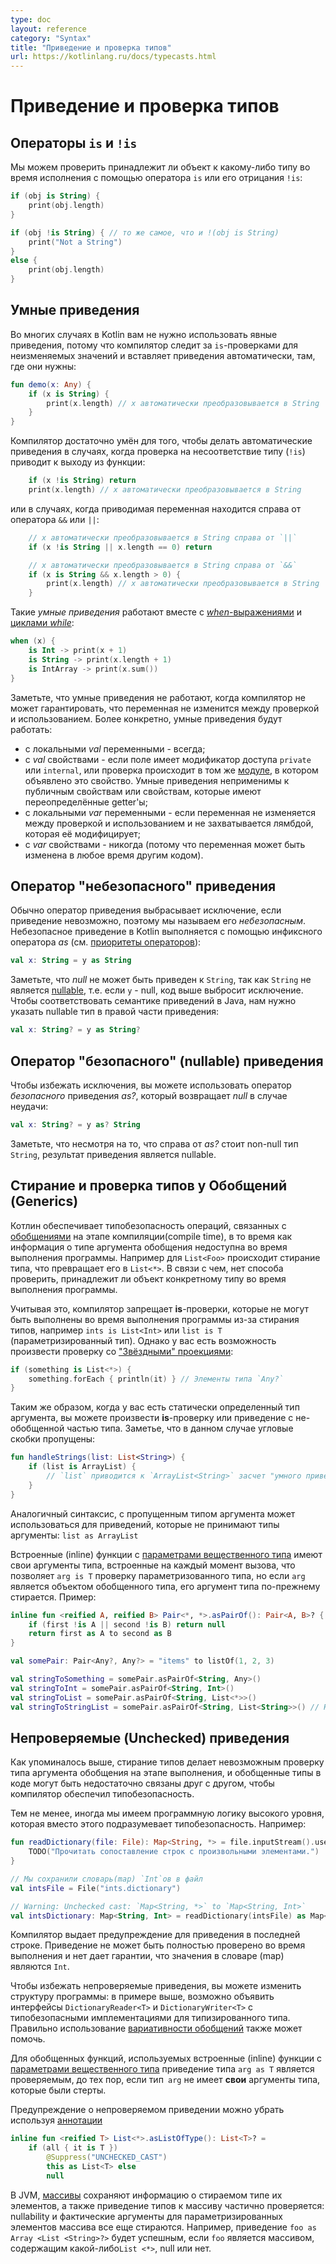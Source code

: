 ```yaml
---
type: doc
layout: reference
category: "Syntax"
title: "Приведение и проверка типов"
url: https://kotlinlang.ru/docs/typecasts.html
---
```


<!--# Type Checks and Casts-->
# Приведение и проверка типов

<!--## `is` and `!is` Operators-->
## Операторы `is` и `!is`

<!--We can check whether an object conforms to a given type at runtime by using the `is` operator or its negated form `!is`:-->
Мы можем проверить принадлежит ли объект к какому-либо типу во время исполнения с помощью оператора `is` или его отрицания `!is`:

```kotlin
if (obj is String) {
    print(obj.length)
}

if (obj !is String) { // то же самое, что и !(obj is String)
    print("Not a String")
}
else {
    print(obj.length)
}
```

<a name="smart-casts"></a>

<!--## Smart Casts-->
## Умные приведения

<!--In many cases, one does not need to use explicit cast operators in Kotlin, because the compiler tracks the
`is`-checks for immutable values and inserts (safe) casts automatically when needed:-->
Во многих случаях в Kotlin вам не нужно использовать явные приведения, потому что компилятор следит за `is`-проверками для 
неизменяемых значений и вставляет приведения автоматически, там, где они нужны:

```kotlin
fun demo(x: Any) {
    if (x is String) {
        print(x.length) // x автоматически преобразовывается в String
    }
}
```

<!--The compiler is smart enough to know a cast to be safe if a negative check leads to a return:-->
Компилятор достаточно умён для того, чтобы делать автоматические приведения в случаях, когда проверка на несоответствие типу (`!is`)
приводит к выходу из функции:

```kotlin
    if (x !is String) return
    print(x.length) // x автоматически преобразовывается в String
```

<!--or in the right-hand side of `&&` and `||`:-->
или в случаях, когда приводимая переменная находится справа от оператора `&&` или `||`:

```kotlin
    // x автоматически преобразовывается в String справа от `||`
    if (x !is String || x.length == 0) return

    // x автоматически преобразовывается в String справа от `&&`
    if (x is String && x.length > 0) {
        print(x.length) // x автоматически преобразовывается в String
    }
```


<!--Such _smart casts_ work for [*when*{: .keyword }-expressions](control-flow.html#when-expression)
and [*while*{: .keyword }-loops](control-flow.html#while-loops) as well:-->
Такие _умные приведения_  работают вместе с [*when*-выражениями](control-flow.html#when-expression) и [циклами *while*](control-flow.html#while-loops):

```kotlin
when (x) {
    is Int -> print(x + 1)
    is String -> print(x.length + 1)
    is IntArray -> print(x.sum())
}
```

<!--Note that smart casts do not work when the compiler cannot guarantee that the variable cannot change between the check and the usage.
More specifically, smart casts are applicable according to the following rules:-->
Заметьте, что умные приведения не работают, когда компилятор не может гарантировать, что переменная не изменится между проверкой и использованием.
Более конкретно, умные приведения будут работать:

<!--  * *val*{: .keyword } local variables - always;
  * *val*{: .keyword } properties - if the property is private or internal or the check is performed in the same module where the property is declared. Smart casts aren't applicable to open properties or properties that have custom getters;
  * *var*{: .keyword } local variables - if the variable is not modified between the check and the usage and is not captured in a lambda that modifies it;
  * *var*{: .keyword } properties - never (because the variable can be modified at any time by other code).-->
  
* с локальными *val* переменными - всегда;
* с *val* свойствами - если поле имеет модификатор доступа `private` или `internal`, или проверка происходит в том же [модуле](visibility-modifiers.html#modules), в котором объявлено это свойство. 
Умные приведения неприменимы к публичным свойствам или свойствам, которые имеют переопределённые getter'ы;
* с локальными *var* переменными - если переменная не изменяется между проверкой и использованием и не захватывается лямбдой, которая её модифицирует;
* с *var* свойствами - никогда (потому что переменная может быть изменена в любое время другим кодом).

<a name="unsafe-cast"></a>

<!--## "Unsafe" cast operator-->
## Оператор "небезопасного" приведения

<!--Usually, the cast operator throws an exception if the cast is not possible. Thus, we call it *unsafe*.
The unsafe cast in Kotlin is done by the infix operator *as*{: .keyword } (see [operator precedence](grammar.html#precedence)):-->
Обычно оператор приведения выбрасывает исключение, если приведение невозможно, поэтому мы называем его *небезопасным*.
Небезопасное приведение в Kotlin выполняется с помощью инфиксного оператора *as* (см. [приоритеты операторов](grammar.html#precedence)):

```kotlin
val x: String = y as String
```

<!--Note that *null*{: .keyword } cannot be cast to `String` as this type is not [nullable](null-safety.html),
i.e. if `y` is null, the code above throws an exception.
In order to match Java cast semantics we have to have nullable type at cast right hand side, like-->
Заметьте, что *null* не может быть приведен к `String`, так как `String` не является [nullable](null-safety.html),
т.е. если `y` - null, код выше выбросит исключение. Чтобы соответствовать семантике приведений в Java, нам нужно указать nullable тип в правой части приведения:

```kotlin
val x: String? = y as String?
```

<a name="nullable-cast"></a>

<!--## "Safe" (nullable) cast operator-->
## Оператор "безопасного" (nullable) приведения 

<!--To avoid an exception being thrown, one can use a *safe* cast operator *as?*{: .keyword } that returns *null*{: .keyword } on failure:-->
Чтобы избежать исключения, вы можете использовать оператор *безопасного* приведения *as?*, который возвращает *null* в случае неудачи:

```kotlin
val x: String? = y as? String
```

<!--Note that despite the fact that the right-hand side of *as?*{: .keyword } is a non-null type `String` the result of the cast is nullable.-->
Заметьте, что несмотря на то, что справа от *as?* стоит non-null тип `String`, результат приведения является nullable.

<a name="type-erasure"></a>

<!--## Type erasure and generic type checks-->
## Стирание и проверка типов у Обобщений (Generics)

<!--Kotlin ensures type safety of operations involving [generics](generics.html) at compile time,
while, at runtime, instances of generic types hold no information about their actual type arguments. For example, 
`List<Foo>` is erased to just `List<*>`. In general, there is no way to check whether an instance belongs to a generic 
type with certain type arguments at runtime. -->
Котлин обеспечивает типобезопасность операций, связанных с [обобщениями](generics.html) на этапе компиляции(compile time), в то время как информация о типе аргумента обобщения недоступна во время выполнения программы. Например для `List<Foo>` происходит стирание типа, что превращает его в `List<*>`. В связи с чем, нет способа проверить, принадлежит ли объект конкретному типу во время выполнения программы.

<!--Given that, the compiler prohibits *is*{: .keyword }-checks that cannot be performed at runtime due to type erasure, such as 
`ints is List<Int>` or `list is T` (type parameter). You can, however, check an instance against a [star-projected type](generics.html#star-projections):-->
Учитывая это, компилятор запрещает **is**-проверки, которые не могут быть выполнены во время выполнения программы из-за стирания типов, например `ints is List<Int>` или `list is T` (параметризированный тип). Однако у вас есть возможность произвести проверку со ["Звёздными" проекциями](generics.html#star-projections):

```kotlin
if (something is List<*>) {
    something.forEach { println(it) } // Элементы типа `Any?`
}
```

<!--Similarly, when you already have the type arguments of an instance checked statically (at compile time),
you can make an *is*{: .keyword }-check or a cast that involves the non-generic part of the type. Note that 
angle brackets are omitted in this case:-->
Таким же образом, когда у вас есть статически определенный тип аргумента, вы можете произвести **is**-проверку или приведение с не-обобщенной частью типа. Заметье, что в данном случае угловые скобки пропущены:

```kotlin
fun handleStrings(list: List<String>) {
    if (list is ArrayList) {
        // `list` приводится к `ArrayList<String>` засчет "умного приведения"
    }
}
```

<!--The same syntax with omitted type arguments can be used for casts that do not take type arguments into account: `list as ArrayList`. -->
Аналогичный синтаксис, с пропущенным типом аргумента может использоваться для приведений, которые не принимают типы аргументы: `list as ArrayList`

<!--Inline functions with [reified type parameters](inline-functions.html#reified-type-parameters) have their actual type arguments
 inlined at each call site, which enables `arg is T` checks for the type parameters, but if `arg` is an instance of a 
generic type itself, *its* type arguments are still erased. Example:-->
Встроенные (inline) функции с [параметрами вещественного типа](inline-functions.html#параметры-вещественного-типа) имеют свои аргументы типа, встроенные на каждый момент вызова, что позволяет `arg is T` проверку параметризованного типа, но если `arg` является объектом обобщенного типа, его аргумент типа по-прежнему стирается. Пример:

```kotlin
inline fun <reified A, reified B> Pair<*, *>.asPairOf(): Pair<A, B>? {
    if (first !is A || second !is B) return null
    return first as A to second as B
}

val somePair: Pair<Any?, Any?> = "items" to listOf(1, 2, 3)

val stringToSomething = somePair.asPairOf<String, Any>()
val stringToInt = somePair.asPairOf<String, Int>()
val stringToList = somePair.asPairOf<String, List<*>>()
val stringToStringList = somePair.asPairOf<String, List<String>>() // Нарушает типобезопасность!
```

<a name="unchecked-casts"></a>

<!--## Unchecked casts-->
## Непроверяемые (Unchecked) приведения

<!--As said above, type erasure makes checking actual type arguments of a generic type instance impossible at runtime, and 
generic types in the code might be connected to each other not closely enough for the compiler to ensure 
type safety. -->
Как упоминалось выше, стирание типов делает невозможным проверку типа аргумента обобщения на этапе выполнения, и обобщенные типы в коде могут быть недостаточно связаны друг с другом, чтобы компилятор обеспечил типобезопасность.

<!--Even so, sometimes we have high-level program logic that implies type safety instead. For example:-->
Тем не менее, иногда мы имеем программную логику высокого уровня, которая вместо этого подразумевает типобезопасность. Например:

```kotlin 
fun readDictionary(file: File): Map<String, *> = file.inputStream().use { 
    TODO("Прочитать сопоставление строк с произвольными элементами.")
}

// Мы сохранили словарь(map) `Int`ов в файл
val intsFile = File("ints.dictionary")

// Warning: Unchecked cast: `Map<String, *>` to `Map<String, Int>`
val intsDictionary: Map<String, Int> = readDictionary(intsFile) as Map<String, Int>
```

<!--The compiler produces a warning for the cast in the last line. The cast cannot be fully checked at runtime and provides 
no guarantee that the values in the map are `Int`.-->
Компилятор выдает предупреждение для приведения в последней строке. Приведение не может быть полностью проверено во время выполнения и нет дает гарантии, что значения в словаре (map) являются `Int`.

<!--To avoid unchecked casts, you can redesign the program structure: in the example above, there could be interfaces
 `DictionaryReader<T>` and `DictionaryWriter<T>` with type-safe implementations for different types. 
 You can introduce reasonable abstractions to move unchecked casts from calling code to the implementation details.
 Proper use of [generic variance](generics.html#variance) can also help. -->
 Чтобы избежать непроверяемые приведения, вы можете изменить структуру программы: в примере выше, возможно объявить интерфейсы `DictionaryReader<T>` и `DictionaryWriter<T>` с типобезопасными имплементациями для типизированного типа. Правильно использование [вариативности обобщений](generics.html#Вариативность) также может помочь.
 
<!--For generic functions, using [reified type parameters](inline-functions.html#reified-type-parameters) makes the casts 
such as `arg as T` checked, unless `arg`'s type has *its own* type arguments that are erased.-->
Для обобщенных функций, используемых встроенные (inline) функции с [параметрами вещественного типа](inline-functions.html#Параметры-вещественного-типа) приведение типа `arg as T` является проверяемым, до тех пор, если тип` arg` не имеет **свои** аргументы типа, которые были стерты.

<!--An unchecked cast warning can be suppressed by [annotating](annotations.html#annotations) the statement or the 
declaration where it occurs with `@Suppress("UNCHECKED_CAST")`:-->
Предупреждение о непроверяемом приведении можно убрать используя [аннотации](annotations.html)

```kotlin
inline fun <reified T> List<*>.asListOfType(): List<T>? =
    if (all { it is T })
        @Suppress("UNCHECKED_CAST")
        this as List<T> else
        null
```

<!--On the JVM, the [array types](basic-types.html#arrays) (`Array<Foo>`) retain the information about the erased type of 
their elements, and the type casts to an array type are partially checked: the 
nullability and actual type arguments of the elements type are still erased. For example, 
the cast `foo as Array<List<String>?>` will succeed if `foo` is an array holding any `List<*>`, nullable or not.-->
В JVM, [массивы](basic-types.html#arrays) сохраняют информацию о стираемом типе их элементов, а также приведение типов к массиву частично проверяется: nullability и фактические аргументы для параметризированных элементов массива все еще стираются. Например, приведение `foo as Array <List <String>?>` будет успешным, если `foo` является массивом, содержащим какой-либо` List <*> `, null или нет.

